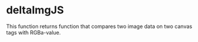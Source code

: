 # deltaImgJS
This function returns function that compares two image data on two canvas tags with RGBa-value.
